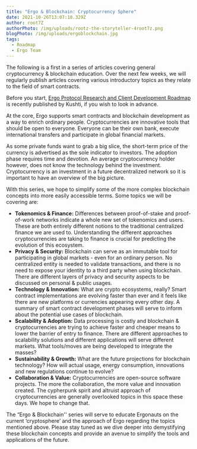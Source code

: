 ```yaml
---
title: "Ergo & Blockchain: Cryptocurrency Sphere"
date: 2021-10-26T13:07:18.329Z
author: root7Z
authorPhoto: /img/uploads/rootz-the-storyteller-4root7z.png
blogPhoto: /img/uploads/ergoblockchain.jpg
tags:
  - Roadmap
  - Ergo Team
---
```

<!--StartFragment-->

The following is a first in a series of articles covering general cryptocurrency & blockchain education. Over the next few weeks, we will regularly publish articles covering various introductory topics as they relate to the field of smart contracts.

Before you start, [Ergo Protocol Research and Client Development Roadmap](https://www.reddit.com/r/ergonauts/comments/qfjhw4/ergo_protocol_research_and_client_development/) is recently published by Kushti, if you wish to look in advance.

At the core, Ergo supports smart contracts and blockchain development as a way to enrich ordinary people. Cryptocurrencies are innovative tools that should be open to everyone. Everyone can be their own bank, execute international transfers and participate in global financial markets. 

As some private funds want to grab a big slice, the short-term price of the currency is advertised as the sole indicator to investors. The adoption phase requires time and devotion. An average cryptocurrency holder however, does not know the technology behind the investment. Cryptocurrency is an investment in a future decentralized network so it is important to have an overview of the big picture.

With this series, we hope to simplify some of the more complex blockchain concepts into more easily accessible terms. Some topics we will be covering are:

* **Tokenomics & Finance:** Differences between proof-of-stake and proof-of-work networks indicate a whole new set of tokenomics and users. These are both entirely different notions to the traditional centralized finance we are used to. Understanding the different approaches cryptocurrencies are taking to finance is crucial for predicting the evolution of this ecosystem.
* **Privacy & Security:** Blockchain can serve as an immutable tool for participating in global markets - even for an ordinary person. No centralized entity is needed to validate transactions, and there is no need to expose your identity to a third party when using blockchain. There are different layers of privacy and security aspects to be discussed on personal & public usages.
* **Technology & Innovation:** What are crypto ecosystems, really? Smart contract implementations are evolving faster than ever and it feels like there are new platforms or currencies appearing every other day. A summary of smart contract development phases will serve to inform about the potential use cases of blockchain.
* **Scalability & Adoption:** Data processing is costly and blockchain & cryptocurrencies are trying to achieve faster and cheaper means to lower the barrier of entry to finance. There are different approaches to scalability solutions and different applications will serve different markets. What tools/moves are being developed to integrate the masses?
* **Sustainability & Growth:** What are the future projections for blockchain technology? How will actual usage, energy consumption, innovations and new regulations continue to evolve? 
* **Collaboration & Value:** Cryptocurrencies are open-source software projects. The more the collaboration, the more value and innovation created. The cypherpunk spirit and altruist approach of cryptocurrencies are generally overlooked topics in this space these days. We hope to change that. 

The “Ergo & Blockchain'' series will serve to educate Ergonauts on the current ‘cryptosphere’ and the approach of Ergo regarding the topics mentioned above. Please stay tuned as we dive deeper into demystifying these blockchain concepts and provide an avenue to simplify the tools and applications of the future. 

<!--EndFragment-->